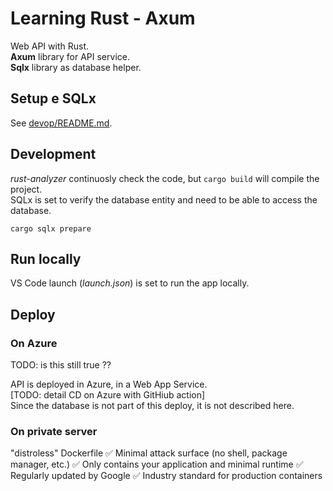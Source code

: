 # Learning Rust - Axum

Web API with Rust.  
**Axum** library for API service.  
**Sqlx** library as database helper.  


## Setup e SQLx

See [devop/README.md](devop/README.md).


## Development

_rust-analyzer_ continuosly check the code, but `cargo build` will compile the project.  
SQLx is set to verify the database entity and need to be able to access the database.  

`cargo sqlx prepare`


## Run locally

VS Code launch (_launch.json_) is set to run the app locally.  


## Deploy


### On Azure

TODO: is this still true ??

API is deployed in Azure, in a Web App Service.  
[TODO: detail CD on Azure with GitHiub action]  
Since the database is not part of this deploy, it is not described here.


### On private server

"distroless" Dockerfile
✅ Minimal attack surface (no shell, package manager, etc.)
✅ Only contains your application and minimal runtime
✅ Regularly updated by Google
✅ Industry standard for production containers